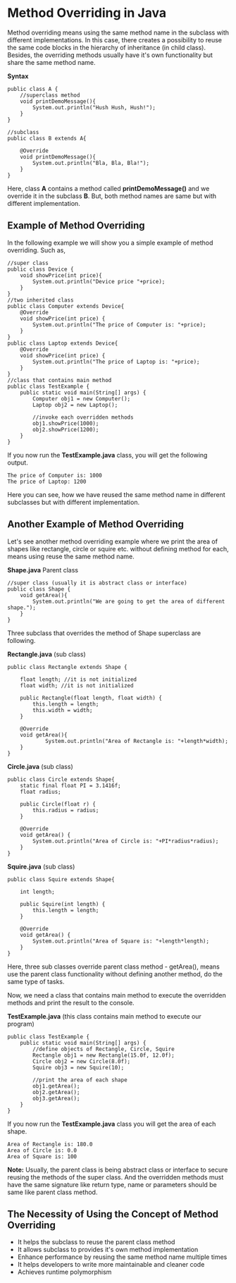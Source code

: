 # Method Overriding in Java

Method overriding means using the same method name in the subclass with different implementations. In this case, there creates a possibility to reuse the same code blocks in the hierarchy of inheritance (in child class). Besides, the overriding methods usually have it's own functionality but share the same method name.

**Syntax**

```
public class A {
    //superclass method
    void printDemoMessage(){
        System.out.println("Hush Hush, Hush!");
    }
}

//subclass
public class B extends A{

    @Override
    void printDemoMessage(){
        System.out.println("Bla, Bla, Bla!");
    }
}
```

Here, class **A** contains a method called **printDemoMessage()** and we override it in the subclass **B**. But, both method names are same but with different implementation. 


## Example of Method Overriding

In the following example we will show you a simple example of method overriding. Such as,


```
//super class
public class Device {
    void showPrice(int price){
        System.out.println("Device price "+price);
    }
}
//two inherited class
public class Computer extends Device{
    @Override
    void showPrice(int price) {
        System.out.println("The price of Computer is: "+price);
    }
}
public class Laptop extends Device{
    @Override
    void showPrice(int price) {
        System.out.println("The price of Laptop is: "+price);
    }
}
//class that contains main method
public class TestExample {
    public static void main(String[] args) {
        Computer obj1 = new Computer();
        Laptop obj2 = new Laptop();

        //invoke each overridden methods
        obj1.showPrice(1000);
        obj2.showPrice(1200);
    }
}
```

If you now run the **TestExample.java** class, you will get the following output.

```
The price of Computer is: 1000
The price of Laptop: 1200
```

Here you can see, how we have reused the same method name in different subclasses but with different implementation.


## Another Example of Method Overriding

Let's see another method overriding example where we print the area of shapes like rectangle, circle or squire etc. without defining method for each, means using reuse the same method name.

**Shape.java** Parent class
```
//super class (usually it is abstract class or interface)
public class Shape {
    void getArea(){
        System.out.println("We are going to get the area of different shape.");
    }
}
```

Three subclass that overrides the method of Shape superclass are following.

**Rectangle.java** (sub class)

```
public class Rectangle extends Shape {

    float length; //it is not initialized
    float width; //it is not initialized

    public Rectangle(float length, float width) {
        this.length = length;
        this.width = width;
    }

    @Override
    void getArea(){
            System.out.println("Area of Rectangle is: "+length*width);
    }
}
```

**Circle.java** (sub class)

```
public class Circle extends Shape{
    static final float PI = 3.1416f;
    float radius;

    public Circle(float r) {
        this.radius = radius;
    }

    @Override
    void getArea() {
        System.out.println("Area of Circle is: "+PI*radius*radius);
    }
}
```

**Squire.java** (sub class)

```
public class Squire extends Shape{

    int length;
    
    public Squire(int length) {
        this.length = length;
    }

    @Override
    void getArea() {
        System.out.println("Area of Square is: "+length*length);
    }
}
```

Here, three sub classes override parent class method - getArea(), means use the parent class functionality without defining another method, do the same type of tasks.

Now, we need a class that contains main method to execute the overridden methods and print the result to the console.

**TestExample.java** (this class contains main method to execute our program)

```
public class TestExample {
    public static void main(String[] args) {
        //define objects of Rectangle, Circle, Squire
        Rectangle obj1 = new Rectangle(15.0f, 12.0f);
        Circle obj2 = new Circle(8.0f);
        Squire obj3 = new Squire(10);

        //print the area of each shape
        obj1.getArea();
        obj2.getArea();
        obj3.getArea();
    }
}
```

If you now run the **TestExample.java** class you will get the area of each shape.

```
Area of Rectangle is: 180.0
Area of Circle is: 0.0
Area of Square is: 100
```

**Note:** Usually, the parent class is being abstract class or interface to secure reusing the methods of the super class. And the overridden methods must have the same signature like return type, name or parameters should be same like parent class method.

## The Necessity of Using the Concept of Method Overriding

- It helps the subclass to reuse the parent class method
- It allows subclass to provides it's own method implementation
- Enhance performance by reusing the same method name multiple times
- It helps developers to write more maintainable and cleaner code
- Achieves runtime polymorphism